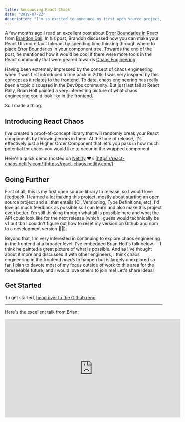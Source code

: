```yaml
---
title: Announcing React Chaos!
date: "2019-07-22"
description: "I'm so excited to announce my first open source project, React Chaos!"
---
```


A few months ago I read an excellent post about [Error Boundaries in React](https://aweary.dev/fault-tolerance-react/) from [Brandon Dail](https://twitter.com/aweary). In his post, Brandon discussed how you can make your React UIs more fault tolerant by spending time thinking through where to place Error Boundaries in your component tree. Towards the end of the post, he mentioned how it would be cool if there were more tools in the React community that were geared towards [Chaos Engineering](https://en.wikipedia.org/wiki/Chaos_engineering).

Having been extremely impressed by the concept of chaos engineering when it was first introduced to me back in 2015, I was very inspired by this concept as it relates to the frontend. To date, chaos engineering has really been a topic discussed in the DevOps community. But just last fall at React Rally, Brian Holt painted a very interesting picture of what chaos engineering could look like in the frontend.

So I made a thing.

## Introducing React Chaos

I've created a proof-of-concept library that will randomly break your React components by throwing errors in them. At the time of release, it's effectively just a Higher Order Component that let's you pass in how much potential for chaos you would like to occur in the wrapped component.

Here's a quick demo (hosted on [Netlify](https://netlify.com) ❤️): [https://react-chaos.netlify.com/](https://react-chaos.netlify.com/)

## Going Further

First of all, this is my first open source library to release, so I would love feedback. I learned a lot making this project, mostly about starting an open source project and all that entails (CI, Versioning, Type Definitions, etc). I'd love as much feedback as possible so I can learn and also make this project even better. I'm still thinking through what all is possible here and what the API could look like for the next release (which I guess would technically be v1 but tbh I couldn't figure out how to reset my version on Github and npm to a development version 🤷‍♂️).

Beyond that, I'm very interested in continuing to explore chaos engineering in the frontend at a broader level. I've embedded Brian Holt's talk below — I think he painted a great picture of what is possible. And as I've thought about it more and discussed it with other engineers, I think chaos engineering in the frontend _needs_ to happen but is largely unexplored so far. I plan to devote most of my focus outside of work to this area for the foreseeable future, and I would love others to join me! Let's share ideas!

## Get Started

To get started, [head over to the Github repo](https://github.com/jchiatt/react-chaos).

---

Here's the excellent talk from Brian:

<iframe width="560" height="315" src="https://www.youtube-nocookie.com/embed/A4_rRj-4Mv0" frameborder="0" allow="accelerometer; autoplay; encrypted-media; gyroscope; picture-in-picture" allowfullscreen></iframe>
